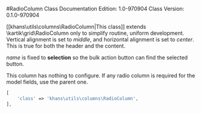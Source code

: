 #RadioColumn Class
Documentation Edition: 1.0-970904
Class Version: 0.1.0-970904

[[khans\utils\columns\RadioColumn|This class]] extends \kartik\grid\RadioColumn only to simplify routine, uniform development.
Vertical alignment is set to _middle_, and horizontal alignment is set to _center_.
This is true for both the header and the content. 

_name_ is fixed to **selection** so the bulk action button can find the selected button.

This column has nothing to configure. If any radio column is required for the model fields, use the parent one.

```php
[
    'class' => 'khans\utils\columns\RadioColumn',
],
```
